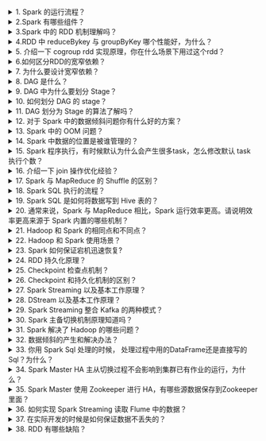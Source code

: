 <details>   
    <summary>1. Spark 的运行流程？</summary>
<pre>
1. SparkContext 向资源管理器注册并向资源管理器申请运行Executor
2. 资源管理器分配 Executor，然后资源管理器启动Executor
3. Executor 发送心跳至资源管理器
4. SparkContext 构建 DAG 有向无环图
5. 将 DAG 分解成 Stage（TaskSet）
6. 把 Stage 发送给 TaskScheduler
7. Executor 向 SparkContext 申请 Task
8. TaskScheduler 将 Task 发送给 Executor 运行
9. 同时 SparkContext 将应用程序代码发放给 Executor
10.Task 在 Executor 上运行，运行完毕释放所有资源   
</pre> 
</details>

<details>   
    <summary>2.Spark 有哪些组件？</summary>
<pre>
1. master：管理集群和节点，不参与计算。
2. worker：计算节点，进程本身不参与计算，和 master 汇报。
3. Driver：运行程序的 main 方法，创建 spark context 对象。4. spark context：控制整个 application 的生命周期，包括dagsheduler和 task scheduler 等组件。
5. client：用户提交程序的入口。
</pre> 
</details>

<details>   
    <summary>3.Spark 中的 RDD 机制理解吗？</summary>
<pre>
rdd 分布式弹性数据集，简单的理解成一种数据结构，是spark 框架上的通用货币。所有算子都是基于 rdd 来执行的，不同的场景会有不同的rdd 实现类，但是都可以进行互相转换。rdd 执行过程中会形成 dag 图，然后形成lineage保证容错性等。从物理的角度来看 rdd 存储的是 block 和node 之间的映射。RDD 是 spark 提供的核心抽象，全称为弹性分布式数据集。RDD 在逻辑上是一个 hdfs 文件，在抽象上是一种元素集合，包含了数据。它是被分区的，分为多个分区，每个分区分布在集群中的不同结点上，从而让RDD中的数据可以被并行操作（分布式数据集）
</pre>
<pre>
比如有个 RDD 有 90W 数据，3 个 partition，则每个分区上有30W 数据。RDD通常通过 Hadoop 上的文件，即 HDFS 或者 HIVE 表来创建，还可以通过应用程序中的集合来创建；RDD 最重要的特性就是容错性，可以自动从节点失败中恢复过来。即如果某个结点上的 RDD partition 因为节点故障，导致数据丢失，那么 RDD 可以通过自己的数据来源重新计算该 partition。这一切对使用者都是透明的。
</pre>
<pre>
RDD 的数据默认存放在内存中，但是当内存资源不足时，spark 会自动将RDD数据写入磁盘。比如某结点内存只能处理 20W 数据，那么这20W 数据就会放入内存中计算，剩下 10W 放到磁盘中。RDD 的弹性体现在于RDD 上自动进行内存和磁盘之间权衡和切换的机制。    
</pre> 
</details>

<details>   
    <summary>4.RDD 中 reduceBykey 与 groupByKey 哪个性能好，为什么？</summary>
<pre>
reduceByKey：reduceByKey 会在结果发送至 reducer 之前会对每个mapper在本地进行 merge，有点类似于在 MapReduce 中的 combiner。这样做的好处在于，在 map 端进行一次 reduce 之后，数据量会大幅度减小，从而减小传输，保证reduce 端能够更快的进行结果计算。
</pre> 
<pre>
groupByKey：groupByKey 会对每一个 RDD 中的 value 值进行聚合形成一个序列(Iterator)，此操作发生在 reduce 端，所以势必会将所有的数据通过网络进行传输，造成不必要的浪费。同时如果数据量十分大，可能还会造成OutOfMemoryError。
</pre>
所以在进行大量数据的 reduce 操作时候建议使用 reduceByKey。不仅可以提高速度，还可以防止使用 groupByKey 造成的内存溢出问题。
</details>

<details>   
    <summary>5. 介绍一下 cogroup rdd 实现原理，你在什么场景下用过这个rdd？</summary>
<pre>
cogroup：对多个（2~4）RDD 中的 KV 元素，每个 RDD 中相同key 中的元素分别聚合成一个集合。
与 reduceByKey 不同的是：reduceByKey 针对一个 RDD 中相同的key 进行合并。而 cogroup 针对多个 RDD 中相同的 key 的元素进行合并。cogroup 的函数实现：这个实现根据要进行合并的两个RDD 操作，生成一个CoGroupedRDD 的实例，这个 RDD 的返回结果是把相同的key 中两个RDD 分别进行合并操作，最后返回的 RDD 的 value 是一个 Pair 的实例，这个实例包含两个 Iterable 的值，第一个值表示的是 RDD1 中相同KEY 的值，第二个值表示的是 RDD2 中相同 key 的值。
由于做 cogroup 的操作，需要通过 partitioner 进行重新分区的操作，因此，执行这个流程时，需要执行一次 shuffle 的操作(如果要进行合并的两个RDD的都已经是 shuffle 后的 rdd，同时他们对应的 partitioner 相同时，就不需要执行 shuffle)。
场景：表关联查询或者处理重复的 key。
</pre> 
</details>

<details>   
    <summary>6.如何区分RDD的宽窄依赖？</summary>
<pre>
窄依赖:父 RDD 的一个分区只会被子 RDD 的一个分区依赖；宽依赖:父 RDD 的一个分区会被子 RDD 的多个分区依赖(涉及到shuffle)。    
</pre> 
</details>

<details>   
    <summary>7. 为什么要设计宽窄依赖？</summary>
<pre>
1. 对于窄依赖：
窄依赖的多个分区可以并行计算；
窄依赖的一个分区的数据如果丢失只需要重新计算对应的分区的数据就可以了。
2. 对于宽依赖：
划分 Stage(阶段)的依据:对于宽依赖,必须等到上一阶段计算完成才能计算下一阶段。    
</pre> 
</details>

<details>   
    <summary>8. DAG 是什么？</summary>
<pre>
DAG(Directed Acyclic Graph 有向无环图)指的是数据转换执行的过程，有方向，无闭环(其实就是 RDD 执行的流程)；
原始的 RDD 通过一系列的转换操作就形成了 DAG 有向无环图，任务执行时，可以按照 DAG 的描述，执行真正的计算(数据被操作的一个过程)。    
</pre> 
</details>

<details>   
    <summary>9. DAG 中为什么要划分 Stage？</summary>
<pre>
并行计算。
一个复杂的业务逻辑如果有 shuffle，那么就意味着前面阶段产生结果后，才能执行下一个阶段，即下一个阶段的计算要依赖上一个阶段的数据。那么我们按照shuffle 进行划分(也就是按照宽依赖就行划分)，就可以将一个DAG 划分成多个 Stage/阶段，在同一个 Stage 中，会有多个算子操作，可以形成一个pipeline 流水线，流水线内的多个平行的分区可以并行执行。        
</pre> 
</details>

<details>   
    <summary>10. 如何划分 DAG 的 stage？</summary>
<pre>
对于窄依赖，partition 的转换处理在 stage 中完成计算，不划分(将窄依赖尽量放在在同一个 stage 中，可以实现流水线计算)。
对于宽依赖，由于有 shuffle 的存在，只能在父 RDD 处理完成后，才能开始接下来的计算，也就是说需要要划分 stage。        
</pre> 
</details>

<details>   
    <summary>11. DAG 划分为 Stage 的算法了解吗？</summary>
<pre>
核心算法：回溯算法
从后往前回溯/反向解析，遇到窄依赖加入本 Stage，遇见宽依赖进行Stage 切分。Spark 内核会从触发 Action 操作的那个 RDD 开始从后往前推，首先会为最后一个 RDD 创建一个 Stage，然后继续倒推，如果发现对某个RDD 是宽依赖，那么就会将宽依赖的那个 RDD 创建一个新的 Stage，那个RDD 就是新的Stage的最后一个 RDD。 然后依次类推，继续倒推，根据窄依赖或者宽依赖进行Stage的划分，直到所有的 RDD 全部遍历完成为止。
具体划分算法请参考：AMP 实验室发表的论文
《Resilient Distributed Datasets: A Fault-Tolerant Abstraction for
In-Memory Cluster Computing》        
</pre> 
</details>

<details>   
    <summary>12. 对于 Spark 中的数据倾斜问题你有什么好的方案？</summary>
<pre>
1. 前提是定位数据倾斜，是 OOM 了，还是任务执行缓慢，看日志，看WebUI
2. 解决方法，有多个方面:
- 避免不必要的 shuffle，如使用广播小表的方式，将reduce-side-join提升为 map-side-join
- 分拆发生数据倾斜的记录，分成几个部分进行，然后合并join 后的结果 改变并行度，可能并行度太少了，导致个别 task 数据压力大 两阶段聚合，先局部聚合，再全局聚合
- 自定义 paritioner，分散 key 的分布，使其更加均匀        
</pre> 
</details>

<details>   
    <summary>13. Spark 中的 OOM 问题？</summary>
<pre>
1. map 类型的算子执行中内存溢出如 flatMap，mapPatitions
- 原因：map 端过程产生大量对象导致内存溢出：这种溢出的原因是在单个map 中产生了大量的对象导致的针对这种问题。        
</pre> 
<pre>
2. 解决方案：
- 增加堆内内存。
- 在不增加内存的情况下，可以减少每个 Task 处理数据量，使每个Task产生大量的对象时，Executor 的内存也能够装得下。具体做法可以在会产生大量对象的 map 操作之前调用 repartition 方法，分区成更小的块传入 map。     
</pre>
<pre>
3. shuffle 后内存溢出如 join，reduceByKey，repartition。
- shuffle 内存溢出的情况可以说都是 shuffle 后，单个文件过大导致的。在 shuffle 的使用，需要传入一个 partitioner，大部分Spark 中的shuffle 操作，默认的 partitioner 都是 HashPatitioner，默认值是父RDD 中最大的分区数．这个参数 spark.default.parallelism 只对HashPartitioner 有效．如果是别的 partitioner 导致的shuffle 内存溢出就需要重写 partitioner 代码了。       
</pre>
<pre>
4. driver 内存溢出
- 用户在 Dirver 端口生成大对象，比如创建了一个大的集合数据结构。解决方案：将大对象转换成 Executor 端加载，比如调用sc.textfile或者评估大对象占用的内存，增加 dirver 端的内存
- 从 Executor 端收集数据（collect）回 Dirver 端，建议将driver端对 collect 回来的数据所作的操作，转换成 executor 端rdd 操作。
</pre>
</details>

<details>   
    <summary>14. Spark 中数据的位置是被谁管理的？</summary>
<pre>
每个数据分片都对应具体物理位置，数据的位置是被 blockManager 管理，无论数据是在磁盘，内存还是 tacyan，都是由 blockManager 管理。        
</pre> 
</details>

<details>   
    <summary>15. Spark 程序执行，有时候默认为什么会产生很多task，怎么修改默认 task 执行个数？</summary>
<pre>
1. 输入数据有很多 task，尤其是有很多小文件的时候，有多少个输入block就会有多少个 task 启动；
2. spark 中有 partition 的概念，每个 partition 都会对应一个task，task 越多，在处理大规模数据的时候，就会越有效率。不过task 并不是越多越好，如果平时测试，或者数据量没有那么大，则没有必要task数量太多。
3. 参数可以通过 spark_home/conf/spark-default.conf 配置文件设置:
针对spark sql的task数量：spark.sql.shuffle.partitions=50   
非spark sql程序设置生效：spark.default.parallelism=10     
</pre> 
</details>

<details>   
    <summary>16. 介绍一下 join 操作优化经验？</summary>
<pre>
这道题常考，这里只是给大家一个思路，简单说下！面试之前还需做更多准备。join 其实常见的就分为两类： map-side join 和 reduce-side join。当大表和小表 join 时，用 map-side join 能显著提高效率。将多份数据进行关联是数据处理过程中非常普遍的用法，不过在分布式计算系统中，这个问题往往会变的非常麻烦，因为框架提供的 join 操作一般会将所有数据根据 key 发送到所有的 reduce 分区中去，也就是shuffle 的过程。造成大量的网络以及磁盘 IO 消耗，运行效率极其低下，这个过程一般被称为reduce-side-join。
如果其中有张表较小的话，我们则可以自己实现在 map 端实现数据关联，跳过大量数据进行 shuffle 的过程，运行时间得到大量缩短，根据不同数据可能会有几倍到数十倍的性能提升。
在大数据量的情况下，join 是一中非常昂贵的操作，需要在join 之前应尽可能的先缩小数据量。        
</pre> 
<pre>
对于缩小数据量，有以下几条建议：
1. 若两个 RDD 都有重复的 key，join 操作会使得数据量会急剧的扩大。所有，最好先使用 distinct 或者 combineByKey 操作来减少key 空间或者用 cogroup 来处理重复的 key，而不是产生所有的交叉结果。在combine 时，进行机智的分区，可以避免第二次shuffle。
2. 如果只在一个 RDD 出现，那你将在无意中丢失你的数据。所以使用外连接会更加安全，这样你就能确保左边的 RDD 或者右边的RDD 的数据完整性，在 join 之后再过滤数据。
3. 如果我们容易得到 RDD 的可以的有用的子集合，那么我们可以先用filter 或者 reduce，如何在再用 join。        
</pre>
</details>

<details>   
    <summary>17. Spark 与 MapReduce 的 Shuffle 的区别？</summary>
<pre>
1. 相同点：都是将 mapper（Spark 里是 ShuffleMapTask）的输出进行partition，不同的 partition 送到不同的 reducer（Spark 里reducer可能是下一个 stage 里的 ShuffleMapTask，也可能是ResultTask） 
2. 不同点：  
- MapReduce 默认是排序的，spark 默认不排序，除非使用sortByKey算子。
- MapReduce 可以划分成 split，map()、spill、merge、shuffle、sort、reduce()等阶段，spark 没有明显的阶段划分，只有不同的stage 和算子操作。
- MR 落盘，Spark 不落盘，spark 可以解决 mr 落盘导致效率低下的问题。 
</pre> 
</details>

<details>   
    <summary>18. Spark SQL 执行的流程？</summary>
<pre>
这个问题如果深挖还挺复杂的，这里简单介绍下总体流程：

1. parser：基于 antlr 框架对 sql 解析，生成抽象语法树。2. 变量替换：通过正则表达式找出符合规则的字符串，替换成系统缓存环境的变量
SQLConf 中的 spark.sql.variable.substitute，默认是可用的；参考SparkSqlParser
3. parser：将 antlr 的 tree 转成 spark catalyst 的LogicPlan，也就是 未解析的逻辑计划；详细参考 AstBuild, ParseDriver
4. analyzer：通过分析器，结合 catalog，把 logical plan 和实际的数据绑定起来，将 未解析的逻辑计划 生成 逻辑计划；详细参考QureyExecution
5. 缓存替换：通过 CacheManager，替换有相同结果的logical plan（逻辑计划）
6. logical plan 优化，基于规则的优化；优化规则参考Optimizer，优化执行器 RuleExecutor
7. 生成 spark plan，也就是物理计划；参考QueryPlanner和SparkStrategies8. spark plan 准备阶段
9. 构造 RDD 执行，涉及 spark 的 wholeStageCodegenExec 机制，基于janino 框架生成 java 代码并编译
</pre> 
</details>

<details>   
    <summary>19. Spark SQL 是如何将数据写到 Hive 表的？</summary>
<pre>
方式一：是利用 Spark RDD 的 API 将数据写入hdfs 形成hdfs 文件，之后再将 hdfs 文件和 hive 表做加载映射。
方式二：利用 Spark SQL 将获取的数据 RDD 转换成DataFrame，再将DataFrame 写成缓存表，最后利用 Spark SQL 直接插入hive 表中。而对于利用 Spark SQL 写 hive 表官方有两种常见的API，第一种是利用JavaBean 做映射，第二种是利用 StructType 创建Schema 做映射。        
</pre> 
</details>

<details>   
    <summary>20. 通常来说，Spark 与 MapReduce 相比，Spark 运行效率更高。请说明效率更高来源于 Spark 内置的哪些机制？</summary>
<pre>
1. 基于内存计算，减少低效的磁盘交互；
2. 高效的调度算法，基于 DAG；
3. 容错机制 Linage。    
重点部分就是 DAG 和 Lingae    
</pre> 
</details>

<details>   
    <summary>21. Hadoop 和 Spark 的相同点和不同点？</summary>
<pre>
Hadoop 底层使用 MapReduce 计算架构，只有 map 和 reduce 两种操作，表达能力比较欠缺，而且在 MR 过程中会重复的读写 hdfs，造成大量的磁盘io 读写操作，所以适合高时延环境下批处理计算的应用        
</pre> 
<pre>
Spark 是基于内存的分布式计算架构，提供更加丰富的数据集操作类型，主要分成转化操作和行动操作，包括 map、reduce、filter、flatmap、groupbykey、reducebykey、union 和 join 等，数据分析更加快速，所以适合低时延环境下计算的应用        
</pre>
<pre>
spark 与 hadoop 最大的区别在于迭代式计算模型。基于mapreduce 框架的Hadoop 主要分为 map 和 reduce 两个阶段，两个阶段完了就结束了，所以在一个 job 里面能做的处理很有限；spark 计算模型是基于内存的迭代式计算模型，可以分为 n 个阶段，根据用户编写的 RDD 算子和程序，在处理完一个阶段后可以继续往下处理很多个阶段，而不只是两个阶段。所以spark 相较于mapreduce，计算模型更加灵活，可以提供更强大的功能        
</pre>
<pre>
但是 spark 也有劣势，由于 spark 基于内存进行计算，虽然开发容易，但是真正面对大数据的时候，在没有进行调优的情况下，可能会出现各种各样的问题，比如 OOM 内存溢出等情况，导致 spark 程序可能无法运行起来，而mapreduce虽然运行缓慢，但是至少可以慢慢运行完。        
</pre>
</details>

<details>   
    <summary>22. Hadoop 和 Spark 使用场景？</summary>
<pre>
Hadoop/MapReduce 和 Spark 最适合的都是做离线型的数据分析，但Hadoop特别适合是单次分析的数据量“很大”的情景，而 Spark 则适用于数据量不是很大的情景。
1. 一般情况下，对于中小互联网和企业级的大数据应用而言，单次分析的数量都不会“很大”，因此可以优先考虑使用 Spark。
2. 业务通常认为 Spark 更适用于机器学习之类的“迭代式”应用，80GB的压缩数据（解压后超过 200GB），10 个节点的集群规模，跑类似“sum+group-by”的应用，MapReduce 花了 5 分钟，而spark 只需要2分钟        
</pre> 
</details>

<details>   
    <summary>23. Spark 如何保证宕机迅速恢复?</summary>
<pre>
1. 适当增加 spark standby master
2. 编写 shell 脚本，定期检测 master 状态，出现宕机后对master 进行重启操作        
</pre> 
</details>

<details>   
    <summary>24. RDD 持久化原理？</summary>
<pre>
spark 非常重要的一个功能特性就是可以将 RDD 持久化在内存中。调用 cache()和 persist()方法即可。
cache()和 persist()的区别在于，cache()是 persist()的一种简化方式，cache()的底层就是调用persist()的无参版本persist(MEMORY_ONLY)，将数据持久化到内存中。
如果需要从内存中清除缓存，可以使用 unpersist()方法。RDD 持久化是可以手动选择不同的策略的。在调用 persist()时传入对应的StorageLevel 即可。        
</pre> 
</details>

<details>   
    <summary>25. Checkpoint 检查点机制？</summary>
<pre>
应用场景：当 spark 应用程序特别复杂，从初始的 RDD 开始到最后整个应用程序完成有很多的步骤，而且整个应用运行时间特别长，这种情况下就比较适合使用 checkpoint 功能。
原因：对于特别复杂的 Spark 应用，会出现某个反复使用的RDD，即使之前持久化过但由于节点的故障导致数据丢失了，没有容错机制，所以需要重新计算一次数据。    
Checkpoint 首先会调用 SparkContext 的 setCheckPointDIR()方法，设置一个容错的文件系统的目录，比如说 HDFS；然后对 RDD 调用checkpoint()方法。之后在 RDD 所处的 job 运行结束之后，会启动一个单独的job，来将checkpoint 过的 RDD 数据写入之前设置的文件系统，进行高可用、容错的类持久化操作。
检查点机制是我们在 spark streaming 中用来保障容错性的主要机制，它可以使 spark streaming 阶段性的把应用数据存储到诸如HDFS 等可靠存储系统中，以供恢复时使用。具体来说基于以下两个目的服务：
1. 控制发生失败时需要重算的状态数。Spark streaming 可以通过转化图的谱系图来重算状态，检查点机制则可以控制需要在转化图中回溯多远。
2. 提供驱动器程序容错。如果流计算应用中的驱动器程序崩溃了，你可以重启驱动器程序并让驱动器程序从检查点恢复，这样spark streaming就可以读取之前运行的程序处理数据的进度，并从那里继续。
</pre> 
</details>

<details>   
    <summary>26. Checkpoint 和持久化机制的区别？</summary>
<pre>
最主要的区别在于持久化只是将数据保存在 BlockManager 中，但是RDD 的lineage(血缘关系，依赖关系)是不变的。但是 checkpoint 执行完之后，rdd已经没有之前所谓的依赖 rdd 了，而只有一个强行为其设置的checkpointRDD，checkpoint 之后 rdd 的 lineage 就改变了。
持久化的数据丢失的可能性更大，因为节点的故障会导致磁盘、内存的数据丢失。但是 checkpoint 的数据通常是保存在高可用的文件系统中，比如HDFS 中，所以数据丢失可能性比较低        
</pre> 
</details>

<details>   
    <summary>27. Spark Streaming 以及基本工作原理？</summary>
<pre>
Spark streaming 是 spark core API 的一种扩展，可以用于进行大规模、高吞吐量、容错的实时数据流的处理。
它支持从多种数据源读取数据，比如 Kafka、Flume、Twitter 和TCP Socket，并且能够使用算子比如 map、reduce、join 和 window 等来处理数据，处理后的数据可以保存到文件系统、数据库等存储中。
Spark streaming 内部的基本工作原理是：接受实时输入数据流，然后将数据拆分成 batch，比如每收集一秒的数据封装成一个 batch，然后将每个batch交给 spark 的计算引擎进行处理，最后会生产处一个结果数据流，其中的数据也是一个一个的 batch 组成的。        
</pre> 
</details>

<details>   
    <summary>28. DStream 以及基本工作原理？</summary>
<pre>
DStream 是 spark streaming 提供的一种高级抽象，代表了一个持续不断的数据流。
DStream 可以通过输入数据源来创建，比如 Kafka、flume 等，也可以通过其他DStream 的高阶函数来创建，比如 map、reduce、join 和window 等。DStream 内部其实不断产生 RDD，每个 RDD 包含了一个时间段的数据。Spark streaming 一定是有一个输入的 DStream 接收数据，按照时间划分成一个一个的 batch，并转化为一个 RDD，RDD 的数据是分散在各个子节点的partition 中。        
</pre> 
</details>

<details>   
    <summary>29. Spark Streaming 整合 Kafka 的两种模式？</summary>
<pre>
1. receiver 方式：将数据拉取到 executor 中做操作，若数据量大，内存存储不下，可以通过 WAL，设置了本地存储，保证数据不丢失，然后使用Kafka 高级 API 通过 zk 来维护偏移量，保证消费数据。receiver 消费的数据偏移量是在 zk 获取的，此方式效率低，容易出现数据丢失。
- receiver 方式的容错性：在默认的配置下，这种方式可能会因为底层的失败而丢失数据。如果要启用高可靠机制，让数据零丢失，就必须启用Spark Streaming 的预写日志机制（Write Ahead Log，WAL）。该机制会同步地将接收到的 Kafka 数据写入分布式文件系统（比如HDFS）上的预写日志中。所以，即使底层节点出现了失败，也可以使用预写日志中的数据进行恢复。
- Kafka 中的 topic 的 partition，与 Spark 中的RDD 的partition是没有关系的。在 1、KafkaUtils.createStream()中，提高partition的数量，只会增加 Receiver 方式中读取 partition 的线程的数量。不会增加 Spark 处理数据的并行度。 可以创建多个Kafka 输入DStream，使用不同的 consumer group 和 topic，来通过多个receiver 并行接收数据。
2. 基于 Direct 方式：使用 Kafka 底层 Api，其消费者直接连接kafka 的分区上，因为 createDirectStream 创建的 DirectKafkaInputDStream每个 batch 所对应的 RDD 的分区与 kafka 分区一一对应，但是需要自己维护偏移量，即用即取，不会给内存造成太大的压力，效率高。
- 优点：简化并行读取：如果要读取多个 partition，不需要创建多个输入DStream 然后对它们进行 union 操作。Spark 会创建跟Kafka
partition 一样多的 RDD partition，并且会并行从Kafka 中读取数据。所以在 Kafka partition 和 RDD partition 之间，有一个一对一的映射关系。
- 高性能：如果要保证零数据丢失，在基于 receiver 的方式中，需要开启WAL 机制。这种方式其实效率低下，因为数据实际上被复制了两份，Kafka自己本身就有高可靠的机制，会对数据复制一份，而这里又会复制一份到WAL 中。而基于 direct 的方式，不依赖 Receiver，不需要开启WAL机制，只要 Kafka 中作了数据的复制，那么就可以通过Kafka 的副本进行恢复。
3. receiver 与和 direct 的比较：
- 基于 receiver 的方式，是使用 Kafka 的高阶API 来在ZooKeeper中保存消费过的 offset 的。这是消费 Kafka 数据的传统方式。这种方式配合着 WAL 机制可以保证数据零丢失的高可靠性，但是却无法保证数据被处理一次且仅一次，可能会处理两次。因为 Spark 和ZooKeeper 之间可能是不同步的。
- 基于 direct 的方式，使用 Kafka 的低阶 API，Spark Streaming 自己就负责追踪消费的 offset，并保存在 checkpoint 中。Spark 自己一定是同步的，因此可以保证数据是消费一次且仅消费一次。
- Receiver 方式是通过 zookeeper 来连接 kafka 队列，Direct 方式是直接连接到 kafka 的节点上获取数据。
</pre> 
</details>

<details>   
    <summary>30. Spark 主备切换机制原理知道吗？</summary>
<pre>
Master 实际上可以配置两个，Spark 原生的 standalone 模式是支持Master主备切换的。当 Active Master 节点挂掉以后，我们可以将Standby Master切换为 Active Master。
Spark Master 主备切换可以基于两种机制，一种是基于文件系统的，一种是基于 ZooKeeper 的。
基于文件系统的主备切换机制，需要在 Active Master 挂掉之后手动切换到Standby Master 上；
而基于 Zookeeper 的主备切换机制，可以实现自动切换Master。    
</pre> 
</details>

<details>   
    <summary>31. Spark 解决了 Hadoop 的哪些问题？</summary>
<pre>
1. MR：抽象层次低，需要使用手工代码来完成程序编写，使用上难以上手；Spark：Spark 采用 RDD 计算模型，简单容易上手。
2. MR：只提供 map 和 reduce 两个操作，表达能力欠缺；Spark：Spark 采用更加丰富的算子模型，包括 map、flatmap、groupbykey、reducebykey 等；
3. MR：一个 job 只能包含 map 和 reduce 两个阶段，复杂的任务需要包含很多个 job，这些 job 之间的管理以来需要开发者自己进行管理；Spark：Spark 中一个 job 可以包含多个转换操作，在调度时可以生成多个 stage，而且如果多个 map 操作的分区不变，是可以放在同一个task里面去执行；
4. MR：中间结果存放在 hdfs 中；
   Spark：Spark 的中间结果一般存在内存中，只有当内存不够了，才会存入本地磁盘，而不是 hdfs；
5. MR：只有等到所有的 map task 执行完毕后才能执行reduce task；    
   Spark：Spark 中分区相同的转换构成流水线在一个task 中执行，分区不同的需要进行 shuffle 操作，被划分成不同的stage 需要等待前面的stage 执行完才能执行。
6. MR：只适合 batch 批处理，时延高，对于交互式处理和实时处理支持不够；
   Spark：Spark streaming 可以将流拆成时间间隔的batch 进行处理，实时计算。
</pre> 
</details>

<details>   
    <summary>32. 数据倾斜的产生和解决办法？</summary>
<pre>
数据倾斜以为着某一个或者某几个 partition 的数据特别大，导致这几个partition 上的计算需要耗费相当长的时间。
在 spark 中同一个应用程序划分成多个 stage，这些stage 之间是串行执行的，而一个 stage 里面的多个 task 是可以并行执行，task 数目由partition数目决定，如果一个 partition 的数目特别大，那么导致这个task 执行时间很长，导致接下来的 stage 无法执行，从而导致整个 job 执行变慢。避免数据倾斜，一般是要选用合适的 key，或者自己定义相关的partitioner，通过加盐或者哈希值来拆分这些 key，从而将这些数据分散到不同的partition去执行。
如下算子会导致 shuffle 操作，是导致数据倾斜可能发生的关键点所在：groupByKey；reduceByKey；aggregaByKey；join；cogroup；        
</pre> 
</details>

<details>   
    <summary>33. 你用 Spark Sql 处理的时候， 处理过程中用的DataFrame还是直接写的 Sql？为什么？</summary>
<pre>
这个问题的宗旨是问你 spark sql 中 dataframe 和 sql 的区别，从执行原理、操作方便程度和自定义程度来分析 这个问题。        
</pre> 
</details>

<details>   
    <summary>34. Spark Master HA 主从切换过程不会影响到集群已有作业的运行，为什么？</summary>
<pre>
不会的。
因为程序在运行之前，已经申请过资源了，driver 和Executors 通讯，不需要和 master 进行通讯的。        
</pre> 
</details>

<details>   
    <summary>35. Spark Master 使用 Zookeeper 进行 HA，有哪些源数据保存到Zookeeper 里面？</summary>
<pre>
spark 通过这个参数 spark.deploy.zookeeper.dir 指定master 元数据在zookeeper 中保存的位置，包括 Worker，Driver 和 Application 以及Executors。standby 节点要从 zk 中，获得元数据信息，恢复集群运行状态，才能对外继续提供服务，作业提交资源申请等，在恢复前是不能接受请求的。注：Master 切换需要注意 2 点：
1、在 Master 切换的过程中，所有的已经在运行的程序皆正常运行！因为SparkApplication 在运行前就已经通过 Cluster Manager 获得了计算资源，所以在运行时 Job 本身的 调度和处理和 Master 是没有任何关系。
2、在 Master 的切换过程中唯一的影响是不能提交新的 Job：一方面不能够提交新的应用程序给集群， 因为只有 Active Master 才能接受新的程序的提交请求；另外一方面，已经运行的程序中也不能够因 Action 操作触发新的Job 的提交请求。        
</pre> 
</details>

<details>   
    <summary>36. 如何实现 Spark Streaming 读取 Flume 中的数据？</summary>
<pre>
- 前期经过技术调研，查看官网相关资料，发现 sparkStreaming 整合flume有 2 种模式，一种是拉模式，一种是推模式，然后在简单的聊聊这2 种模式的特点，以及如何部署实现，需要做哪些事情，最后对比两种模式的特点，选择那种模式更好。
- 推模式：Flume 将数据 Push 推给 Spark Streaming
- 拉模式：Spark Streaming 从 flume 中 Poll 拉取数据        
</pre> 
</details>

<details>   
    <summary>37. 在实际开发的时候是如何保证数据不丢失的？</summary>
<pre>
- flume 那边采用的 channel 是将数据落地到磁盘中，保证数据源端安全性（可以在补充一下，flume 在这里的 channel 可以设置为memory 内存中，提高数据接收处理的效率，但是由于数据在内存中，安全机制保证不了，故选择 channel 为磁盘存储。整个流程运行有一点的延迟性）   
- sparkStreaming 通过拉模式整合的时候，使用了FlumeUtils 这样一个类，该类是需要依赖一个额外的 jar 包（spark-streaming-flume_2.10）
- 要想保证数据不丢失，数据的准确性，可以在构建StreamingConext 的时候，利用 StreamingContext.getOrCreate（checkpoint, creatingFunc:() => StreamingContext）来创建一个 StreamingContext,使用StreamingContext.getOrCreate 来创建 StreamingContext 对象，传入的第一个参数是 checkpoint 的存放目录，第二参数是生成StreamingContext 对象的用户自定义函数。如果checkpoint 的存放目录存在，则从这个目录中生成 StreamingContext 对象；如果不存在，才会调用第二个函数来生成新的 StreamingContext 对象。在creatingFunc函数中，除了生成一个新的 StreamingContext 操作，还需要完成各种操作，然后调用 ssc.checkpoint(checkpointDirectory)来初始化checkpoint 功能，最后再返回 StreamingContext 对象。这样，在 StreamingContext.getOrCreate 之后，就可以直接调用start()函数来启动（或者是从中断点继续运行）流式应用了。如果有其他在启动或继续运行都要做的工作，可以在 start()调用前执行。
</pre> 
</details>

<details>   
    <summary>38. RDD 有哪些缺陷？</summary>
<pre>
1. 不支持细粒度的写和更新操作，Spark 写数据是粗粒度的，所谓粗粒度，就是批量写入数据，目的是为了提高效率。但是Spark 读数据是细粒度的，也就是说可以一条条的读。
2. 不支持增量迭代计算，如果对 Flink 熟悉，可以说下Flink 支持增量迭代计算。        
</pre> 
</details>